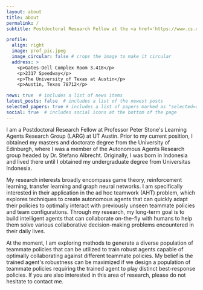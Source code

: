 ```yaml
---
layout: about
title: about
permalink: /
subtitle: Postdoctoral Research Fellow at the <a href='https://www.cs.utexas.edu/~larg/index.php/Learning_Agents_Research_Group'>Learning Agents Research Group</a>.

profile:
  align: right
  image: prof_pic.jpeg
  image_circular: false # crops the image to make it circular
  address: >
    <p>Gates-Dell Complex Room 3.418</p>
    <p>2317 Speedway</p>
    <p>The University of Texas at Austin</p>
    <p>Austin, Texas 78712</p>

news: true  # includes a list of news items
latest_posts: false  # includes a list of the newest posts
selected_papers: true # includes a list of papers marked as "selected={true}"
social: true  # includes social icons at the bottom of the page
---
```


I am a Postdoctoral Research Fellow at Professor Peter Stone's Learning Agents Research Group (LARG) at UT Austin. Prior to my current position, I obtained my masters and doctorate degree from the University of Edinburgh, where I was a member of the Autonomous Agents Research group headed by Dr. Stefano Albrecht. Originally, I was born in Indonesia and lived there until I obtained my undergraduate degree from Universitas Indonesia. 

My research interests broadly encompass game theory, reinforcement learning, transfer learning and graph neural networks. I am specifically interested in their application in the ad hoc teamwork (AHT) problem, which explores techniques to create autonomous agents that can quickly adapt their policies to optimally interact with previously unseen teammate policies and team configurations. Through my research, my long-term goal is to build intelligent agents that can collaborate on-the-fly with humans to help them solve various collaborative decision-making problems encountered in their daily lives.

At the moment, I am exploring methods to generate a diverse population of teammate policies that can be utilized to train robust agents capable of optimally collaborating against different teammate policies. My belief is the trained agent's robustness can be maximized if we design a population of teammate policies requiring the trained agent to play distinct best-response policies. If you are also interested in this area of research, please do not hesitate to contact me.